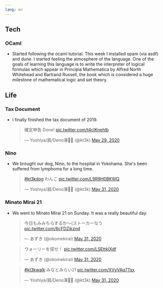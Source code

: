 ```yaml
---
lang: en
---
```


## Tech

### OCaml

- Started following the ocaml tutorial. This week I installed opam (via asdf) and dune. I started feeling the atmosphere of the language. One of the goals of learning this language is to write the interpreter of logical formulas which appear in Principia Mathematica by Alfred North Whitehead and Bartrand Russell, the book which is considered a huge milestone of mathematical logic and set theory.

## Life

### Tax Document

- I finally finished the tax document of 2019.

  <blockquote class="twitter-tweet"><p lang="ja" dir="ltr">確定申告 Done! <a href="https://t.co/t4clKnehIb">pic.twitter.com/t4clKnehIb</a></p>&mdash; Yoshiya/肩/Deno澤🧗‍♂️ (@kt3k) <a href="https://twitter.com/kt3k/status/1266270598272958469?ref_src=twsrc%5Etfw">May 29, 2020</a></blockquote> <script async src="https://platform.twitter.com/widgets.js" charset="utf-8"></script>

### Nino

- We brought our dog, Nino, to the hospital in Yokohama. She's been suffered from lymphoma for a long time.

  <blockquote class="twitter-tweet"><p lang="ja" dir="ltr"><a href="https://twitter.com/hashtag/kt3kdog?src=hash&amp;ref_src=twsrc%5Etfw">#kt3kdog</a> わんこ <a href="https://t.co/L9R9H0BKWQ">pic.twitter.com/L9R9H0BKWQ</a></p>&mdash; Yoshiya/肩/Deno澤🧗‍♂️ (@kt3k) <a href="https://twitter.com/kt3k/status/1266897468605657088?ref_src=twsrc%5Etfw">May 31, 2020</a></blockquote> <script async src="https://platform.twitter.com/widgets.js" charset="utf-8"></script>

### Minato Mirai 21

- We went to Minato Mirai 21 on Sunday. It was a really beautiful day.

  <blockquote class="twitter-tweet"><p lang="ja" dir="ltr">今日もみみちらするか〜(ストーカーなう <a href="https://t.co/6cFDZikznd">pic.twitter.com/6cFDZikznd</a></p>&mdash; あずき (@okomekirai) <a href="https://twitter.com/okomekirai/status/1266942918863892485?ref_src=twsrc%5Etfw">May 31, 2020</a></blockquote> <script async src="https://platform.twitter.com/widgets.js" charset="utf-8"></script>

  <blockquote class="twitter-tweet"><p lang="ja" dir="ltr">ウォーリーを探せ！ <a href="https://t.co/LSEttkIXdf">pic.twitter.com/LSEttkIXdf</a></p>&mdash; あずき (@okomekirai) <a href="https://twitter.com/okomekirai/status/1267032580378877954?ref_src=twsrc%5Etfw">May 31, 2020</a></blockquote> <script async src="https://platform.twitter.com/widgets.js" charset="utf-8"></script>

  <blockquote class="twitter-tweet"><p lang="ja" dir="ltr"><a href="https://twitter.com/hashtag/kt3kwalk?src=hash&amp;ref_src=twsrc%5Etfw">#kt3kwalk</a> みなとみらい21 <a href="https://t.co/XVyVAq7Tsx">pic.twitter.com/XVyVAq7Tsx</a></p>&mdash; Yoshiya/肩/Deno澤🧗‍♂️ (@kt3k) <a href="https://twitter.com/kt3k/status/1267098406742155266?ref_src=twsrc%5Etfw">May 31, 2020</a></blockquote> <script async src="https://platform.twitter.com/widgets.js" charset="utf-8"></script>
